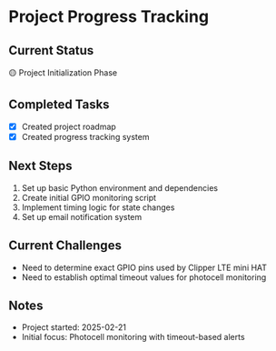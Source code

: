 # Project Progress Tracking

## Current Status
🟡 Project Initialization Phase

## Completed Tasks
- [x] Created project roadmap
- [x] Created progress tracking system

## Next Steps
1. Set up basic Python environment and dependencies
2. Create initial GPIO monitoring script
3. Implement timing logic for state changes
4. Set up email notification system

## Current Challenges
- Need to determine exact GPIO pins used by Clipper LTE mini HAT
- Need to establish optimal timeout values for photocell monitoring

## Notes
- Project started: 2025-02-21
- Initial focus: Photocell monitoring with timeout-based alerts
